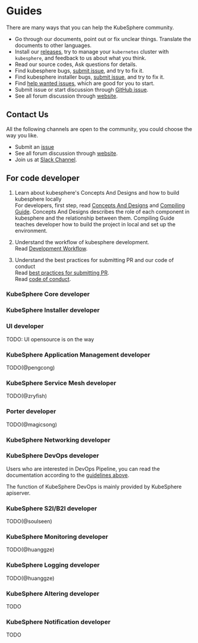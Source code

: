 # Guides
There are many ways that you can help the KubeSphere community.

- Go through our documents, point out or fix unclear things. Translate the documents to other languages.
- Install our [releases](https://kubesphere.io/en/install), try to manage your `kubernetes` cluster with `kubesphere`, and feedback to us about 
what you think.
- Read our source codes, Ask questions for details.
- Find kubesphere bugs, [submit issue](https://github.com/kubesphere/kubesphere/issues), and try to fix it.
- Find kubesphere installer bugs, [submit issue](https://github.com/kubesphere/ks-installer/issues), and try to fix it.
- Find [help wanted issues](https://github.com/kubesphere/kubesphere/issues?q=is%3Aopen+is%3Aissue+label%3A%22help+wanted%22),
which are good for you to start.
- Submit issue or start discussion through [GitHub issue](https://github.com/kubesphere/kubesphere/issues/new).
- See all forum discussion through [website](https://kubesphere.io/forum/).

## Contact Us
All the following channels are open to the community, you could choose the way you like.
* Submit an [issue](https://github.com/kubesphere/kubesphere/issues)
* See all forum discussion through [website](https://kubesphere.io/forum/).
* Join us at [Slack Channel](https://join.slack.com/t/kubesphere/shared_invite/enQtNTE3MDIxNzUxNzQ0LTZkNTdkYWNiYTVkMTM5ZThhODY1MjAyZmVlYWEwZmQ3ODQ1NmM1MGVkNWEzZTRhNzk0MzM5MmY4NDc3ZWVhMjE).

## For code developer

1. Learn about kubesphere's Concepts And Designs and how to build kubesphere locally  
For developers, first step, read [Concepts And Designs](../concepts-and-designs/README.md) and [Compiling Guide](How-to-build.md). 
Concepts And Designs describes the role of each component in kubesphere and the relationship between them.
Compiling Guide teaches developer how to build the project in local and set up the environment.

2. Understand the workflow of kubesphere development.  
Read [Development Workflow](Development-workflow.md).

3. Understand the best practices for submitting PR and our code of conduct  
Read [best practices for submitting PR](pull-requests.md).  
Read [code of conduct](code-of-conduct.md).

### KubeSphere Core developer

### KubeSphere Installer developer

### UI developer

TODO: UI opensource is on the way

### KubeSphere Application Management developer

TODO(@pengcong)

### KubeSphere Service Mesh developer

TODO(@zryfish)

### Porter developer

TODO(@magicsong)

### KubeSphere Networking developer

### KubeSphere DevOps developer

Users who are interested in DevOps Pipeline, you can read the documentation according to the [guidelines above](README.md#for-code-developer).

The function of KubeSphere DevOps is mainly provided by KubeSphere apiserver.

### KubeSphere S2I/B2I developer

TODO(@soulseen)

### KubeSphere Monitoring developer

TODO(@huanggze)

### KubeSphere Logging developer

TODO(@huanggze)

### KubeSphere Altering developer

TODO

### KubeSphere Notification developer

TODO



